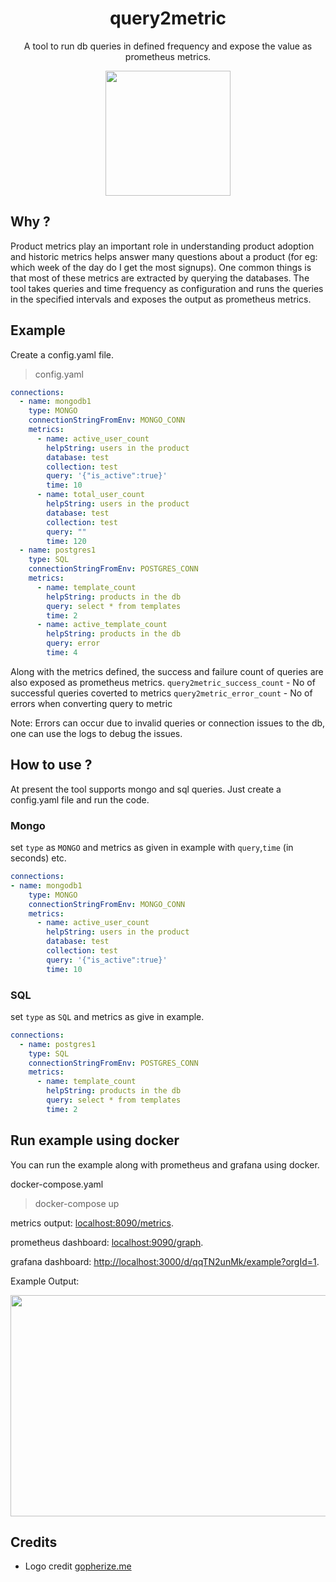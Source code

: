 <h1 align="center">query2metric</h1>
<p align="center">A tool to run db queries in defined frequency and expose the value as prometheus metrics.</p>
<p align="center">
    <img src="https://github.com/yolossn/query2metric/blob/docker_example/images/gopher.png" height="200px"/>
</p>

## Why ?

Product metrics play an important role in understanding product adoption and historic metrics helps answer many questions about a product (for eg: which week of the day do I get the most signups). One common things is that most of these metrics are extracted by querying the databases. The tool takes queries and time frequency as configuration and runs the queries in the specified intervals and exposes the output as prometheus metrics.

## Example

Create a config.yaml file.

> config.yaml

```yml
connections:
  - name: mongodb1
    type: MONGO
    connectionStringFromEnv: MONGO_CONN
    metrics:
      - name: active_user_count
        helpString: users in the product
        database: test
        collection: test
        query: '{"is_active":true}'
        time: 10
      - name: total_user_count
        helpString: users in the product
        database: test
        collection: test
        query: ""
        time: 120
  - name: postgres1
    type: SQL
    connectionStringFromEnv: POSTGRES_CONN
    metrics:
      - name: template_count
        helpString: products in the db
        query: select * from templates
        time: 2
      - name: active_template_count
        helpString: products in the db
        query: error
        time: 4
```

Along with the metrics defined, the success and failure count of queries are also exposed as prometheus metrics.
`query2metric_success_count` - No of successful queries coverted to metrics
`query2metric_error_count` - No of errors when converting query to metric

Note: Errors can occur due to invalid queries or connection issues to the db, one can use the logs to debug the issues.

## How to use ?

At present the tool supports mongo and sql queries. Just create a config.yaml file and run the code.

### Mongo

set `type` as `MONGO` and metrics as given in example with `query`,`time` (in seconds) etc.

```yml
connections:
- name: mongodb1
    type: MONGO
    connectionStringFromEnv: MONGO_CONN
    metrics:
      - name: active_user_count
        helpString: users in the product
        database: test
        collection: test
        query: '{"is_active":true}'
        time: 10
```

### SQL

set `type` as `SQL` and metrics as give in example.

```yml
connections:
  - name: postgres1
    type: SQL
    connectionStringFromEnv: POSTGRES_CONN
    metrics:
      - name: template_count
        helpString: products in the db
        query: select * from templates
        time: 2
```

## Run example using docker

You can run the example along with prometheus and grafana using docker.

docker-compose.yaml

> docker-compose up

metrics output: [localhost:8090/metrics](localhost:8090/metrics).

prometheus dashboard: [localhost:9090/graph](localhost:9090/graph).

grafana dashboard: [http://localhost:3000/d/qqTN2unMk/example?orgId=1](http://localhost:3000/d/qqTN2unMk/example?orgId=1).

Example Output:

<p align="center">
  <img width="720" height="354" src="https://github.com/yolossn/query2metric/blob/master/images/grafana.png">
</p>

## Credits

- Logo credit [gopherize.me](gopherize.me)
